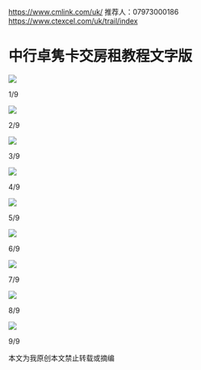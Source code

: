 https://www.cmlink.com/uk/ 推荐人：07973000186
https://www.ctexcel.com/uk/trail/index

# 中行卓隽卡交房租教程文字版

![](http://i0.hdslb.com/bfs/article/watermark/0f1795baa44dd41a9de7f4f8a3c07c30219777b6.jpg@1256w_1662h_!web-article-pic.webp)

1/9

![](http://i0.hdslb.com/bfs/article/watermark/1df290e48c3ce605113c7198ccb8e8e61c4d5863.jpg@1256w_1890h_!web-article-pic.webp)

2/9

![](http://i0.hdslb.com/bfs/article/watermark/f225469af7634d5c115ba963ceeecaa9d5a7efb0.jpg@1256w_1764h_!web-article-pic.webp)

3/9

![](http://i0.hdslb.com/bfs/article/watermark/796687b7072d19b185a4fd1b03d453ab3216bbd2.jpg@1256w_2052h_!web-article-pic.webp)

4/9

![](http://i0.hdslb.com/bfs/article/watermark/bf442d288cbf4756799355d7eae15d6ee75cd0d4.jpg@1256w_1898h_!web-article-pic.webp)

5/9

![](http://i0.hdslb.com/bfs/article/watermark/51683c27a69de1a174c28cb8f8fb2e77e1d527ac.jpg@1256w_1832h_!web-article-pic.webp)

6/9

![](http://i0.hdslb.com/bfs/article/watermark/09fc44708c249032a629deb17019f22192a1a247.jpg@1256w_1890h_!web-article-pic.webp)

7/9

![](http://i0.hdslb.com/bfs/article/watermark/13ba06fdf1481dd2483e208bf858a5ada2e0b12e.jpg@1256w_2072h_!web-article-pic.webp)

8/9

![](http://i0.hdslb.com/bfs/article/watermark/bedf67491ec9a6a354c6514f1516b8e61630d7af.jpg@1256w_2720h_!web-article-pic.webp)

9/9

本文为我原创本文禁止转载或摘编